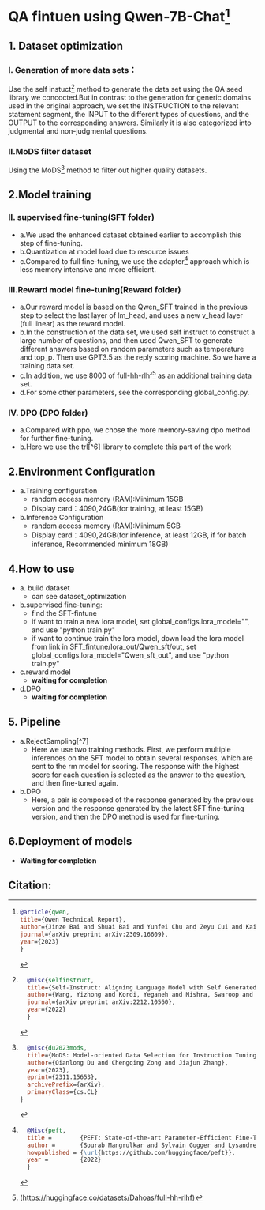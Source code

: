 # QA fintuen using Qwen-7B-Chat[^1]
## 1. Dataset optimization
### I. Generation of more data sets：
Use the self instuct[^2] method to generate the data set using the QA seed library we concocted.But in contrast to the generation for generic domains used in the original approach, we set the INSTRUCTION to the relevant statement segment, the INPUT to the different types of questions, and the OUTPUT to the corresponding answers. Similarly it is also categorized into judgmental and non-judgmental questions.
### II.MoDS filter dataset
Using the MoDS[^3] method to filter out higher quality datasets.

## 2.Model training
### II. supervised fine-tuning(SFT folder)
- a.We used the enhanced dataset obtained earlier to accomplish this step of fine-tuning.
- b.Quantization at model load due to resource issues
- c.Compared to full fine-tuning, we use the adapter[^4] approach which is less memory intensive and more efficient.
### III.Reward model fine-tuning(Reward folder)
- a.Our reward model is based on the Qwen_SFT trained in the previous step to select the last layer of lm_head, and uses a new v_head layer (full linear) as the reward model.
- b.In the construction of the data set, we used self instruct to construct a large number of questions, and then used Qwen_SFT to generate different answers based on random parameters such as temperature and top_p. Then use GPT3.5 as the reply scoring machine. So we have a training data set.
- c.In addition, we use 8000 of full-hh-rlhf[^5] as an additional training data set.
- d.For some other parameters, see the corresponding global_config.py.
### IV. DPO (DPO folder)
- a.Compared with ppo, we chose the more memory-saving dpo method for further fine-tuning.
- b.Here we use the trl[^6] library to complete this part of the work

## 2.Environment Configuration
- a.Training configuration
  - random access memory (RAM):Minimum 15GB
  - Display card：4090,24GB(for training, at least 15GB)
- b.Inference Configuration
  -  random access memory (RAM):Minimum 5GB
  -  Display card：4090,24GB(for inference, at least 12GB, if for batch inference, Recommended minimum 18GB)
## 4.How to use
- a. build dataset
  - can see dataset_optimization
- b.supervised fine-tuning:
  - find the SFT-fintune
  - if want to train a new lora model, set global_configs.lora_model="", and use "python train.py"
  - if want to continue train the lora model, down load the lora model from link in SFT_fintune/lora_out/Qwen_sft/out, set global_configs.lora_model="Qwen_sft_out", and use "python train.py"
- c.reward model
  - **waiting for completion**
- d.DPO
  - **waiting for completion**
 
## 5. Pipeline
- a.RejectSampling[^7]
  - Here we use two training methods. First, we perform multiple inferences on the SFT model to obtain several responses, which are sent to the rm model for scoring. The response with the highest score for each question is selected as the answer to the question, and then fine-tuned again.
- b.DPO
  - Here, a pair is composed of the response generated by the previous version and the response generated by the latest SFT fine-tuning version, and then the DPO method is used for fine-tuning.
## 6.Deployment of models
- **Waiting for completion**
## **Citation**:
[^1]:```bibtex
    @article{qwen,
    title={Qwen Technical Report},
    author={Jinze Bai and Shuai Bai and Yunfei Chu and Zeyu Cui and Kai Dang and Xiaodong Deng and Yang Fan and Wenbin Ge and Yu Han and Fei Huang and Binyuan Hui and Luo Ji and Mei Li and Junyang Lin and Runji Lin and Dayiheng Liu and Gao Liu and Chengqiang Lu and Keming Lu and Jianxin Ma and Rui Men and Xingzhang Ren and Xuancheng Ren and Chuanqi Tan and Sinan Tan and Jianhong Tu and Peng Wang and Shijie Wang and Wei Wang and Shengguang Wu and Benfeng Xu and Jin Xu and An Yang and Hao Yang and Jian Yang and Shusheng Yang and Yang Yao and Bowen Yu and Hongyi Yuan and Zheng Yuan and Jianwei Zhang and Xingxuan Zhang and Yichang Zhang and Zhenru Zhang and Chang Zhou and Jingren Zhou and Xiaohuan Zhou and Tianhang Zhu},
    journal={arXiv preprint arXiv:2309.16609},
    year={2023}
    }
    ```
[^2]:```bibtex
      @misc{selfinstruct,
      title={Self-Instruct: Aligning Language Model with Self Generated Instructions},
      author={Wang, Yizhong and Kordi, Yeganeh and Mishra, Swaroop and Liu, Alisa and Smith, Noah A. and Khashabi, Daniel and Hajishirzi, Hannaneh},
      journal={arXiv preprint arXiv:2212.10560},
      year={2022}
      }
      ```
[^3]:```bibtex
      @misc{du2023mods,
      title={MoDS: Model-oriented Data Selection for Instruction Tuning}, 
      author={Qianlong Du and Chengqing Zong and Jiajun Zhang},
      year={2023},
      eprint={2311.15653},
      archivePrefix={arXiv},
      primaryClass={cs.CL}
    }
    ```
[^4]:```bibtex
      @Misc{peft,
      title =        {PEFT: State-of-the-art Parameter-Efficient Fine-Tuning methods},
      author =       {Sourab Mangrulkar and Sylvain Gugger and Lysandre Debut and Younes Belkada and Sayak Paul and Benjamin Bossan},
      howpublished = {\url{https://github.com/huggingface/peft}},
      year =         {2022}
      }
     ```
[^5]:(https://huggingface.co/datasets/Dahoas/full-hh-rlhf)
